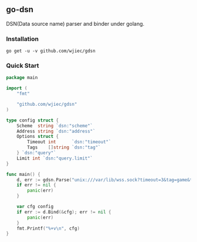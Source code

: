 go-dsn
------

DSN(Data source name) parser and binder under golang.

### Installation
```shell
go get -u -v github.com/wjiec/gdsn
```

### Quick Start
```go
package main

import (
	"fmt"

	"github.com/wjiec/gdsn"
)

type config struct {
	Scheme  string `dsn:"scheme"`
	Address string `dsn:"address"`
	Options struct {
		Timeout int      `dsn:"timeout"`
		Tags    []string `dsn:"tag"`
	} `dsn:"query"`
	Limit int `dsn:"query.limit"`
}

func main() {
	d, err := gdsn.Parse("unix:///var/lib/wss.sock?timeout=3&tag=game&tag=any&limit=5")
	if err != nil {
		panic(err)
	}

	var cfg config
	if err := d.Bind(&cfg); err != nil {
		panic(err)
	}
	fmt.Printf("%+v\n", cfg)
}
```
